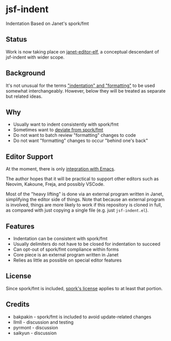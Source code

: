 # jsf-indent

Indentation Based on Janet's spork/fmt

## Status

Work is now taking place on [janet-editor-elf](https://github.com/sogaiu/janet-editor-elf), a conceptual descendant of jsf-indent with wider scope.

## Background

It's not unusual for the terms
["indentation" and "formatting"](doc/indentation-and-formatting.md)
to be used somewhat interchangeably.  However, below they will be treated
as separate but related ideas.

## Why

* Usually want to indent consistently with spork/fmt
* Sometimes want to [deviate from spork/fmt](https://github.com/janet-lang/jpm/blob/6b2173e3606dc649f8ac63cf950d2a1b49fe573d/jpm/shutil.janet#L34-L37)
* Do not want to batch review "formatting" changes to code
* Do not want "formatting" changes to occur "behind one's back"

## Editor Support

At the moment, there is only [integration with Emacs](doc/emacs.md).

The author hopes that it will be practical to support other editors
such as Neovim, Kakoune, Freja, and possibly VSCode.

Most of the "heavy lifting" is done via an external program written in
Janet, simplifying the editor side of things.  Note that because an
external program is involved, things are more likely to work if
this repository is cloned in full, as compared with just copying a
single file (e.g. just `jsf-indent.el`).

## Features

* Indentation can be consistent with spork/fmt
* Usually delimiters do not have to be closed for indentation to succeed
* Can opt-out of spork/fmt compliance within forms
* Core piece is an external program written in Janet
* Relies as little as possible on special editor features

## License

Since spork/fmt is included, [spork's license](https://github.com/janet-lang/spork/blob/master/LICENSE) applies to at least that portion.

## Credits

* bakpakin - spork/fmt is included to avoid update-related changes
* llmII - discussion and testing
* pyrmont - discussion
* saikyun - discussion
